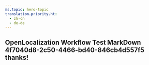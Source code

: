 ```yaml
---
ms.topic: hero-topic
translation.priority.ht: 
  - zh-cn
  - de-de
---
```

## OpenLocalization Workflow Test MarkDown 4f7040d8-2c50-4466-bd40-846cb4d557f5 thanks!
